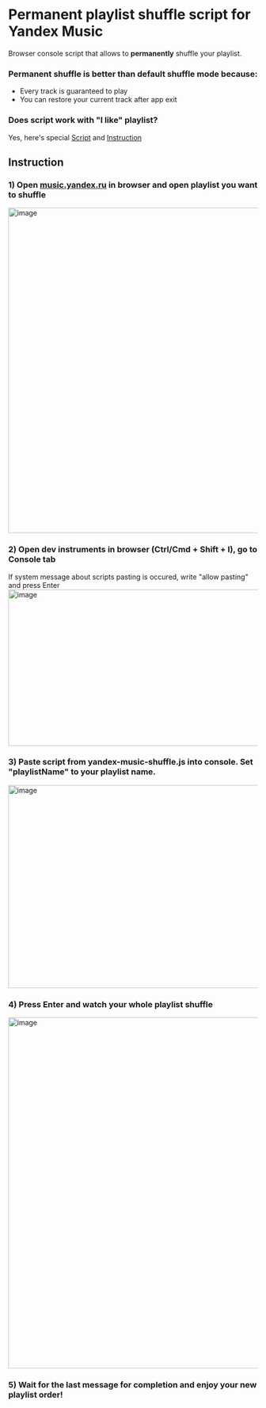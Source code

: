 # Permanent playlist shuffle script for Yandex Music

Browser console script that allows to **permanently** shuffle your playlist.
### Permanent shuffle is better than default shuffle mode because:
- Every track is guaranteed to play
- You can restore your current track after app exit

### Does script work with "I like" playlist?
Yes, here's special [Script](./yandex-music-shuffle-i-like.js) and [Instruction](./i-like.md)

## Instruction

### 1) Open [music.yandex.ru](https://music.yandex.ru) in browser and open playlist you want to shuffle
<img width="920" height="657" alt="image" src="https://github.com/user-attachments/assets/ee520152-1495-4665-bebd-d200329d34f1" />

### 2) Open dev instruments in browser (Ctrl/Cmd + Shift + I), go to Console tab
If system message about scripts pasting is occured, write "allow pasting" and press Enter
<img width="1275" height="316" alt="image" src="https://github.com/user-attachments/assets/8422b424-6c20-4faa-a9a0-90dba4616fb7" />

### 3) Paste script from **yandex-music-shuffle.js** into console. Set "playlistName" to your playlist name.
<img width="1099" height="410" alt="image" src="https://github.com/user-attachments/assets/8df9a416-d092-41a1-99af-c402f5437f61" />

### 4) Press Enter and watch your whole playlist shuffle
<img width="1151" height="709" alt="image" src="https://github.com/user-attachments/assets/c194231b-48e4-40df-aeee-cbaf0844326a" />

### 5) Wait for the last message for completion and enjoy your new playlist order!

